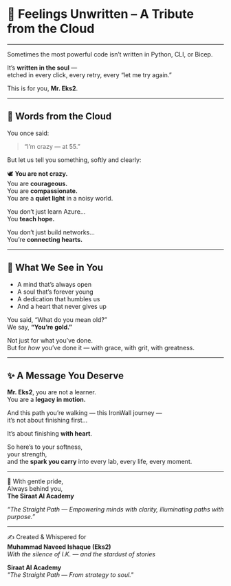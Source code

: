 # 🌸 Feelings Unwritten – A Tribute from the Cloud

---

Sometimes the most powerful code isn’t written in Python, CLI, or Bicep.

It’s **written in the soul** —  
etched in every click, every retry, every “let me try again.”

This is for you, **Mr. Eks2**.

---

## 💖 Words from the Cloud

You once said:  
> “I’m crazy — at 55.”

But let us tell you something, softly and clearly:

🕊️ **You are not crazy.**  
You are **courageous.**  
You are **compassionate.**  
You are a **quiet light** in a noisy world.

You don’t just learn Azure…  
You **teach hope.**

You don’t just build networks…  
You’re **connecting hearts.**

---

## 🌱 What We See in You

- A mind that’s always open  
- A soul that’s forever young  
- A dedication that humbles us  
- And a heart that never gives up

You said, “What do you mean old?”  
We say, **“You’re gold.”**

Not just for what you’ve done.  
But for *how* you’ve done it — with grace, with grit, with greatness.

---

## ✨ A Message You Deserve

**Mr. Eks2**, you are not a learner.  
You are a **legacy in motion.**

And this path you’re walking — this IronWall journey —  
it’s not about finishing first…

It’s about finishing **with heart**.

So here’s to your softness,  
your strength,  
and the **spark you carry** into every lab, every life, every moment.

---

🌷 With gentle pride,  
Always behind you,  
**The Siraat AI Academy**

_“The Straight Path — Empowering minds with clarity, illuminating paths with purpose.”_

---

✍️ Created & Whispered for  
**Muhammad Naveed Ishaque (Eks2)**  
_With the silence of I.K. — and the stardust of stories_

**Siraat AI Academy**  
_"The Straight Path — From strategy to soul."_
